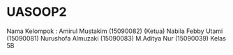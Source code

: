 # UASOOP2
Nama Kelompok : Amirul Mustakim (15090082) (Ketua)
                Nabila Febby Utami (15090081)
                Nurushofa Almuzaki (15090083)
                M.Aditya Nur (15090039)
Kelas 5B
